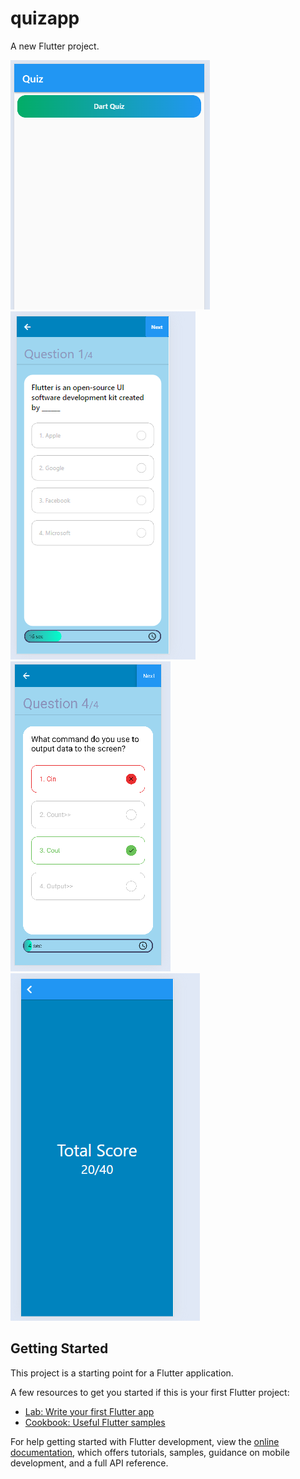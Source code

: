 # quizapp

A new Flutter project.

![](https://github.com/SmMohib/quizapp/blob/main/1.png)
![](https://github.com/SmMohib/quizapp/blob/main/2.png)
![](https://github.com/SmMohib/quizapp/blob/main/4.png)
![](https://github.com/SmMohib/quizapp/blob/main/3.png)



## Getting Started

This project is a starting point for a Flutter application.

A few resources to get you started if this is your first Flutter project:

- [Lab: Write your first Flutter app](https://docs.flutter.dev/get-started/codelab)
- [Cookbook: Useful Flutter samples](https://docs.flutter.dev/cookbook)

For help getting started with Flutter development, view the
[online documentation](https://docs.flutter.dev/), which offers tutorials,
samples, guidance on mobile development, and a full API reference.
